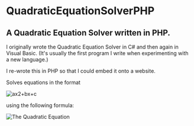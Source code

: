 <h1>QuadraticEquationSolverPHP</h1>
<h2>A Quadratic Equation Solver written in PHP.</h2>

I originally wrote the Quadratic Equation Solver in C# and then again in Visual Basic. (It's usually the first program I
write when experimenting with a new language.)

I re-wrote this in PHP so that I could embed it onto a website.

Solves equations in the format 

<img src="https://github.com/pda87/QuadraticEquationSolver/blob/master/images/ax2%2Bbx%2Bc.PNG" alt="ax2+bx+c">

using the following formula:

<img src="https://github.com/pda87/QuadraticEquationSolver/blob/master/images/QuadraticEquation.PNG" alt="The Quadratic Equation">
